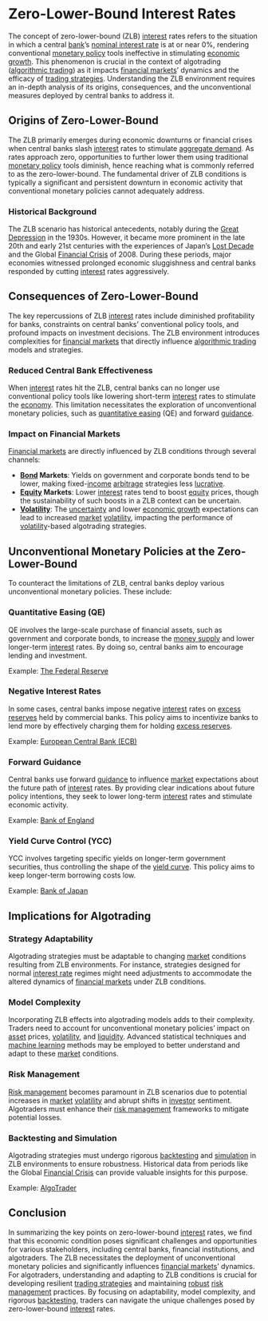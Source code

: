 # Zero-Lower-Bound Interest Rates

The concept of zero-lower-bound (ZLB) [interest](../i/interest.md) rates refers to the situation in which a central [bank](../b/bank.md)’s [nominal interest rate](../n/nominal_interest_rate.md) is at or near 0%, rendering conventional [monetary policy](../m/monetary_policy.md) tools ineffective in stimulating [economic growth](../e/economic_growth.md). This phenomenon is crucial in the context of algotrading ([algorithmic trading](../a/algorithmic_trading.md)) as it impacts [financial markets](../f/financial_market.md)’ dynamics and the efficacy of [trading strategies](../t/trading_strategies.md). Understanding the ZLB environment requires an in-depth analysis of its origins, consequences, and the unconventional measures deployed by central banks to address it.

## Origins of Zero-Lower-Bound

The ZLB primarily emerges during economic downturns or financial crises when central banks slash [interest](../i/interest.md) rates to stimulate [aggregate demand](../a/aggregate_demand.md). As rates approach zero, opportunities to further lower them using traditional [monetary policy](../m/monetary_policy.md) tools diminish, hence reaching what is commonly referred to as the zero-lower-bound. The fundamental driver of ZLB conditions is typically a significant and persistent downturn in economic activity that conventional monetary policies cannot adequately address.

### Historical Background

The ZLB scenario has historical antecedents, notably during the [Great Depression](../g/great_depression.md) in the 1930s. However, it became more prominent in the late 20th and early 21st centuries with the experiences of Japan’s [Lost Decade](../l/lost_decade.md) and the Global [Financial Crisis](../f/financial_crisis.md) of 2008. During these periods, major economies witnessed prolonged economic sluggishness and central banks responded by cutting [interest](../i/interest.md) rates aggressively.

## Consequences of Zero-Lower-Bound

The key repercussions of ZLB [interest](../i/interest.md) rates include diminished profitability for banks, constraints on central banks' conventional policy tools, and profound impacts on investment decisions. The ZLB environment introduces complexities for [financial markets](../f/financial_market.md) that directly influence [algorithmic trading](../a/algorithmic_trading.md) models and strategies.

### Reduced Central Bank Effectiveness

When [interest](../i/interest.md) rates hit the ZLB, central banks can no longer use conventional policy tools like lowering short-term [interest](../i/interest.md) rates to stimulate the [economy](../e/economy.md). This limitation necessitates the exploration of unconventional monetary policies, such as [quantitative easing](../q/quantitative_easing.md) (QE) and forward [guidance](../g/guidance.md).

### Impact on Financial Markets

[Financial markets](../f/financial_market.md) are directly influenced by ZLB conditions through several channels:

- **[Bond](../b/bond.md) Markets**: Yields on government and corporate bonds tend to be lower, making fixed-[income](../i/income.md) [arbitrage](../a/arbitrage.md) strategies less [lucrative](../l/lucrative.md).
- **[Equity](../e/equity.md) Markets**: Lower [interest](../i/interest.md) rates tend to boost [equity](../e/equity.md) prices, though the sustainability of such boosts in a ZLB context can be uncertain.
- **[Volatility](../v/volatility.md)**: The [uncertainty](../u/uncertainty_in_trading.md) and lower [economic growth](../e/economic_growth.md) expectations can lead to increased [market](../m/market.md) [volatility](../v/volatility.md), impacting the performance of [volatility](../v/volatility.md)-based algotrading strategies.

## Unconventional Monetary Policies at the Zero-Lower-Bound

To counteract the limitations of ZLB, central banks deploy various unconventional monetary policies. These include:

### Quantitative Easing (QE)

QE involves the large-scale purchase of financial assets, such as government and corporate bonds, to increase the [money supply](../m/money_supply.md) and lower longer-term [interest](../i/interest.md) rates. By doing so, central banks aim to encourage lending and investment.

Example: [The Federal Reserve](https://www.federalreserve.gov/monetarypolicy/bst_openmarketops.htm)

### Negative Interest Rates

In some cases, central banks impose negative [interest](../i/interest.md) rates on [excess reserves](../e/excess_reserves.md) held by commercial banks. This policy aims to incentivize banks to lend more by effectively charging them for holding [excess reserves](../e/excess_reserves.md).

Example: [European Central Bank (ECB)](https://www.ecb.europa.eu/mopo/implement/omo/html/index.en.html)

### Forward Guidance

Central banks use forward [guidance](../g/guidance.md) to influence [market](../m/market.md) expectations about the future path of [interest](../i/interest.md) rates. By providing clear indications about future policy intentions, they seek to lower long-term [interest](../i/interest.md) rates and stimulate economic activity.

Example: [Bank of England](https://www.bankofengland.co.uk/monetary-policy/the-interest-rate-bank-rate)

### Yield Curve Control (YCC)

YCC involves targeting specific yields on longer-term government securities, thus controlling the shape of the [yield curve](../y/yield_curve.md). This policy aims to keep longer-term borrowing costs low.

Example: [Bank of Japan](https://www.boj.or.jp/en/mopo/mpmdeci/state_2016/k161121a.pdf)

## Implications for Algotrading

### Strategy Adaptability

Algotrading strategies must be adaptable to changing [market](../m/market.md) conditions resulting from ZLB environments. For instance, strategies designed for normal [interest rate](../i/interest_rate.md) regimes might need adjustments to accommodate the altered dynamics of [financial markets](../f/financial_market.md) under ZLB conditions.

### Model Complexity

Incorporating ZLB effects into algotrading models adds to their complexity. Traders need to account for unconventional monetary policies’ impact on [asset](../a/asset.md) prices, [volatility](../v/volatility.md), and [liquidity](../l/liquidity.md). Advanced statistical techniques and [machine learning](../m/machine_learning.md) methods may be employed to better understand and adapt to these [market](../m/market.md) conditions.

### Risk Management

[Risk management](../r/risk_management.md) becomes paramount in ZLB scenarios due to potential increases in [market](../m/market.md) [volatility](../v/volatility.md) and abrupt shifts in [investor](../i/investor.md) sentiment. Algotraders must enhance their [risk management](../r/risk_management.md) frameworks to mitigate potential losses.

### Backtesting and Simulation

Algotrading strategies must undergo rigorous [backtesting](../b/backtesting.md) and [simulation](../s/simulation_in_trading.md) in ZLB environments to ensure robustness. Historical data from periods like the Global [Financial Crisis](../f/financial_crisis.md) can provide valuable insights for this purpose.

Example: [AlgoTrader](https://www.algotrader.com/)

## Conclusion

In summarizing the key points on zero-lower-bound [interest](../i/interest.md) rates, we find that this economic condition poses significant challenges and opportunities for various stakeholders, including central banks, financial institutions, and algotraders. The ZLB necessitates the deployment of unconventional monetary policies and significantly influences [financial markets](../f/financial_market.md)’ dynamics. For algotraders, understanding and adapting to ZLB conditions is crucial for developing resilient [trading strategies](../t/trading_strategies.md) and maintaining [robust](../r/robust.md) [risk management](../r/risk_management.md) practices. By focusing on adaptability, model complexity, and rigorous [backtesting](../b/backtesting.md), traders can navigate the unique challenges posed by zero-lower-bound [interest](../i/interest.md) rates.
